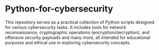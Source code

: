 # Python-for-cybersecurity


This repository serves as a practical collection of Python scripts designed for various cybersecurity tasks. It includes tools for network reconnaissance, cryptographic operations (encryption/decryption), and offensive security payloads and many more, all intended for educational purposes and ethical use in exploring cybersecurity concepts.
